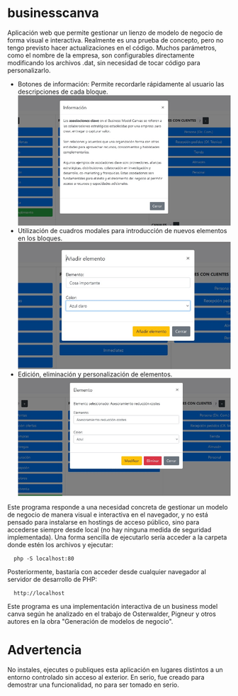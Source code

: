 # businesscanva
Aplicación web que permite gestionar un lienzo de modelo de negocio de forma visual e interactiva. Realmente es una prueba de concepto, pero no tengo previsto hacer actualizaciones en el código. Muchos parámetros, como el nombre de la empresa, son configurables directamente modificando los archivos .dat, sin necesidad de tocar código para personalizarlo. 

* Botones de información: Permite recordarle rápidamente al usuario las descripciones de cada bloque.
![Captura](captura1.jpg)
* Utilización de cuadros modales para introducción de nuevos elementos en los bloques.
![Captura](captura2.jpg)
* Edición, eliminación y personalización de elementos.
![Captura](captura3.jpg)


Este programa responde a una necesidad concreta de gestionar un modelo de negocio de manera visual e interactiva en el navegador, y no está pensado para instalarse en hostings de acceso público, sino para accederse siempre desde local (no hay ninguna medida de seguridad implementada). Una forma sencilla de ejecutarlo sería acceder a la carpeta donde estén los archivos y ejecutar: 

      php -S localhost:80

Posteriormente, bastaría con acceder desde cualquier navegador al servidor de desarrollo de PHP:

      http://localhost


Este programa es una implementación interactiva de un business model canva según he analizado en el trabajo de Osterwalder, Pigneur y otros autores en la obra "Generación de modelos de negocio".

# Advertencia

No instales, ejecutes o publiques esta aplicación en lugares distintos a un entorno controlado sin acceso al exterior. En serio, fue creado para demostrar una funcionalidad, no para ser tomado en serio.
